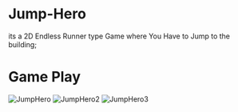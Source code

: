 # Jump-Hero
its a 2D Endless Runner type Game where You Have to Jump to the building;
# Game Play
![JumpHero](https://user-images.githubusercontent.com/95414680/199911511-59ada285-0976-406f-9749-02995a0b8fa5.png)
![JumpHero2](https://user-images.githubusercontent.com/95414680/199911534-4400b585-a638-47d4-9cb3-1655ec9d7072.png)
![JumpHero3](https://user-images.githubusercontent.com/95414680/199911547-aadd5888-c486-4f28-b4b3-6c4c4d96fc97.png)
